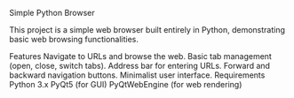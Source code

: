 Simple Python Browser

This project is a simple web browser built entirely in Python, demonstrating basic web browsing functionalities.

Features
Navigate to URLs and browse the web.
Basic tab management (open, close, switch tabs).
Address bar for entering URLs.
Forward and backward navigation buttons.
Minimalist user interface.
Requirements
Python 3.x
PyQt5 (for GUI)
PyQtWebEngine (for web rendering)
